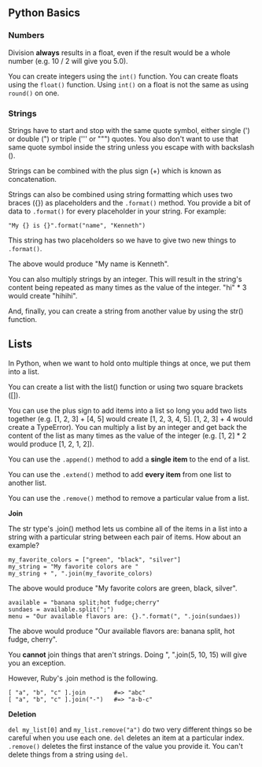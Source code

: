 ## Python Basics

### Numbers

Division **always** results in a float, even if the result would be a whole number (e.g. 10 / 2 will give you 5.0).

You can create integers using the `int()` function. You can create floats using the `float()` function. Using `int()` on a float is not the same as using `round()` on one.

### Strings

Strings have to start and stop with the same quote symbol, either single (') or double (") or triple (''' or """) quotes. You also don't want to use that same quote symbol inside the string unless you escape with with backslash (\).

Strings can be combined with the plus sign (+) which is known as concatenation.

Strings can also be combined using string formatting which uses two braces ({}) as placeholders and the `.format()` method. You provide a bit of data to `.format()` for every placeholder in your string. For example:

```
"My {} is {}".format("name", "Kenneth")
```

This string has two placeholders so we have to give two new things to `.format()`.

The above would produce "My name is Kenneth".

You can also multiply strings by an integer. This will result in the string's content being repeated as many times as the value of the integer. "hi" * 3 would create "hihihi".

And, finally, you can create a string from another value by using the str() function.


## Lists

In Python, when we want to hold onto multiple things at once, we put them into a list.

You can create a list with the list() function or using two square brackets ([]).

You can use the plus sign to add items into a list so long you add two lists together (e.g. [1, 2, 3] + [4, 5] would create [1, 2, 3, 4, 5].
[1, 2, 3] + 4 would create a TypeError). You can multiply a list by an integer and get back the content of the list as many times as the value of the integer (e.g. [1, 2] * 2 would produce [1, 2, 1, 2]).

You can use the `.append()` method to add a **single item** to the end of a list.

You can use the `.extend()` method to add **every item** from one list to another list.

You can use the `.remove()` method to remove a particular value from a list.



**Join**

The str type's .join() method lets us combine all of the items in a list into a string with a particular string between each pair of items. How about an example?

```
my_favorite_colors = ["green", "black", "silver"]
my_string = "My favorite colors are "
my_string + ", ".join(my_favorite_colors)
```

The above would produce "My favorite colors are green, black, silver".

```
available = "banana split;hot fudge;cherry"
sundaes = available.split(";")
menu = "Our available flavors are: {}.".format(", ".join(sundaes))
```

The above would produce "Our available flavors are: banana split, hot fudge, cherry".

You **cannot** join things that aren't strings. Doing ", ".join(5, 10, 15) will give you an exception.

However, Ruby's .join method is the following.
```
[ "a", "b", "c" ].join        #=> "abc"
[ "a", "b", "c" ].join("-")   #=> "a-b-c"
```


**Deletion**

`del my_list[0]` and `my_list.remove("a")` do two very different things so be careful when you use each one. `del` deletes an item at a particular index. `.remove()` deletes the first instance of the value you provide it.
You can't delete things from a string using `del`.
